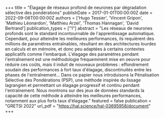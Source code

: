 +++
title = "Élagage de réseaux profond de neurones par dégradation sélective des pondérations"
publishDate = 2017-01-01T00:00:00Z
date = 2022-09-06T00:00:00Z
authors = ['Hugo Tessier', 'Vincent Gripon', 'Mathieu Léonardon', 'Matthieu Arzel', 'Thomas Hannagan', 'David Bertrand']
publication_types = ["1"]
abstract = "Les réseaux de neurones profonds sont le standard incontournable de l'apprentissage automatique. Cependant, pour atteindre les meilleures performances, ils requièrent des millions de paramètres entraînables, résultant en des architectures lourdes en calculs et en mémoire, et donc peu adaptées à certains contextes applicatifs comme l'embarqué. L'élagage des paramètres pendant l'entraînement est une méthodologie fréquemment mise en oeuvre pour réduire ces coûts, mais il induit de nouveaux problèmes : effondrement soudain des performances à fort taux d'élagage, discontinuités entre les phases de l'entraînement... Dans ce papier nous introduisons la Pénalisation Sélective des Pondérations (PSP), une méthode inspirée du lissage lagrangien et permettant un élagage progressif et continu pendant l'entraînement. Nous montrons sur des jeux de données standards la capacité de cette méthode à atteindre les meilleures performances, notamment aux plus forts taux d'élagage."
featured = false
publication = "GRETSI 2022"
url_pdf = "https://hal.science/hal-03695958/document"
+++
